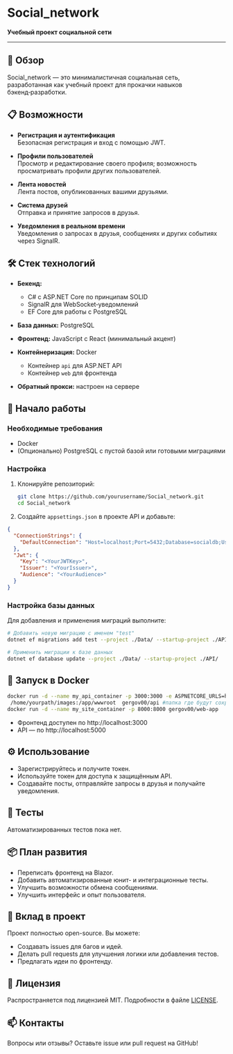 # Social_network

**Учебный проект социальной сети**

---

## 🔎 Обзор

Social_network — это минималистичная социальная сеть, разработанная как учебный проект для прокачки навыков бэкенд‑разработки.

## 📋 Возможности

- **Регистрация и аутентификация**  
  Безопасная регистрация и вход с помощью JWT.

- **Профили пользователей**  
  Просмотр и редактирование своего профиля; возможность просматривать профили других пользователей.

- **Лента новостей**  
  Лента постов, опубликованных вашими друзьями.

- **Система друзей**  
  Отправка и принятие запросов в друзья.

- **Уведомления в реальном времени**  
  Уведомления о запросах в друзья, сообщениях и других событиях через SignalR.

## 🛠️ Стек технологий

- **Бекенд:**  
  - C# с ASP.NET Core по принципам SOLID  
  - SignalR для WebSocket‑уведомлений  
  - EF Core для работы с PostgreSQL

- **База данных:** PostgreSQL

- **Фронтенд:** JavaScript с React (минимальный акцент)

- **Контейнеризация:** Docker  
  - Контейнер `api` для ASP.NET API  
  - Контейнер `web` для фронтенда

- **Обратный прокси:** настроен на сервере

## 🚀 Начало работы

### Необходимые требования

- Docker  
- (Опционально) PostgreSQL с пустой базой или готовыми миграциями

### Настройка

1. Клонируйте репозиторий:  
   ```bash
   git clone https://github.com/yourusername/Social_network.git
   cd Social_network
   ```
2. Создайте `appsettings.json` в проекте API и добавьте:

```json
{
  "ConnectionStrings": {
    "DefaultConnection": "Host=localhost;Port=5432;Database=socialdb;Username=postgres;Password=yourpassword"
  },
  "Jwt": {
    "Key": "<YourJWTKey>",
    "Issuer": "<YourIssuer>",
    "Audience": "<YourAudience>"
  }
}
```

### Настройка базы данных

Для добавления и применения миграций выполните:

```bash
# Добавить новую миграцию с именем "test"
dotnet ef migrations add test --project ./Data/ --startup-project ./API/

# Применить миграции к базе данных
dotnet ef database update --project ./Data/ --startup-project ./API/
```

## 🐳 Запуск в Docker

```bash
docker run -d --name my_api_container -p 3000:3000 -e ASPNETCORE_URLS=http://+:3000 -e ASPNETCORE_ENVIRONMENT=Development -v\
 /home/yourpath/images:/app/wwwroot  gergov00/api #папка где будут сохроняться фото
docker run -d --name my_site_container -p 8000:8000 gergov00/web-app
```

- Фронтенд доступен по http://localhost:3000  
- API — по http://localhost:5000

## ⚙️ Использование

- Зарегистрируйтесь и получите токен.  
- Используйте токен для доступа к защищённым API.  
- Создавайте посты, отправляйте запросы в друзья и получайте уведомления.

## 🧪 Тесты

Автоматизированных тестов пока нет.

## 📦 План развития

- Переписать фронтенд на Blazor.  
- Добавить автоматизированные юнит- и интеграционные тесты.  
- Улучшить возможности обмена сообщениями.  
- Улучшить интерфейс и опыт пользователя.

## 🤝 Вклад в проект

Проект полностью open-source. Вы можете:  
- Создавать issues для багов и идей.  
- Делать pull requests для улучшения логики или добавления тестов.  
- Предлагать идеи по фронтенду.

## 📝 Лицензия

Распространяется под лицензией MIT. Подробности в файле [LICENSE](LICENSE).

## 📫 Контакты

Вопросы или отзывы? Оставьте issue или pull request на GitHub!
